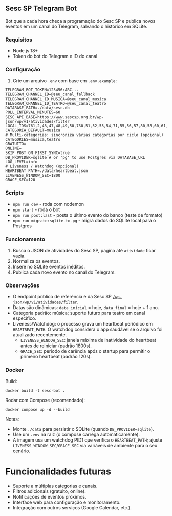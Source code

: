 ## Sesc SP Telegram Bot

Bot que a cada hora checa a programação do Sesc SP e publica novos eventos em um canal do Telegram, salvando o histórico em SQLite.

### Requisitos

- Node.js 18+
- Token do bot do Telegram e ID do canal

### Configuração

1. Crie um arquivo `.env` com base em `.env.example`:

```
TELEGRAM_BOT_TOKEN=123456:ABC...
TELEGRAM_CHANNEL_ID=@seu_canal_fallback
TELEGRAM_CHANNEL_ID_MUSICA=@seu_canal_musica
TELEGRAM_CHANNEL_ID_TEATRO=@seu_canal_teatro
DATABASE_PATH=./data/sesc.db
POLL_INTERVAL_MINUTES=60
SESC_API_BASE=https://www.sescsp.org.br/wp-json/wp/v1/atividades/filter
LOCAL_IDS=761,2,43,47,48,49,50,730,51,52,53,54,71,55,56,57,80,58,60,61,62,63,64,65,66
CATEGORIA_DEFAULT=musica
# Multi-categorias: sincroniza várias categorias por ciclo (opcional)
CATEGORIES=musica,teatro
GRATUITO=
ONLINE=
SKIP_POST_ON_FIRST_SYNC=true
DB_PROVIDER=sqlite # or 'pg' to use Postgres via DATABASE_URL
LOG_LEVEL=info
# Liveness / Watchdog (opcional)
HEARTBEAT_PATH=./data/heartbeat.json
LIVENESS_WINDOW_SEC=1800
GRACE_SEC=120
```

### Scripts

- `npm run dev` - roda com nodemon
- `npm start` - roda o bot
- `npm run post:last` - posta o último evento do banco (teste de formato)
- `npm run migrate:sqlite-to-pg` - migra dados do SQLite local para o Postgres

### Funcionamento

1. Busca o JSON de atividades do Sesc SP, pagina até `atividade` ficar vazia.
2. Normaliza os eventos.
3. Insere no SQLite eventos inéditos.
4. Publica cada novo evento no canal do Telegram.

### Observações

- O endpoint público de referência é da Sesc SP [`/wp-json/wp/v1/atividades/filter`](https://www.sescsp.org.br/wp-json/wp/v1/atividades/filter?local=&categoria=&gratuito=&online=&data_inicial=&data_final=&tipo=atividade&dinamico=true&ppp=1000&page=1).
- Datas são dinâmicas: `data_inicial` = hoje, `data_final` = hoje + 1 ano.
- Categoria padrão: música; suporte futuro para teatro em canal específico.
- Liveness/Watchdog: o processo grava um heartbeat periódico em `HEARTBEAT_PATH`. O watchdog considera o app saudável se o arquivo foi atualizado recentemente.
  - `LIVENESS_WINDOW_SEC`: janela máxima de inatividade do heartbeat antes de reiniciar (padrão 1800s).
  - `GRACE_SEC`: período de carência após o startup para permitir o primeiro heartbeat (padrão 120s).

### Docker

Build:

```
docker build -t sesc-bot .
```

Rodar com Compose (recomendado):

```
docker compose up -d --build
```

Notas:

- Monte `./data` para persistir o SQLite (quando `DB_PROVIDER=sqlite`).
- Use um `.env` na raiz (o compose carrega automaticamente).
- A imagem usa um watchdog PID1 que verifica o `HEARTBEAT_PATH`; ajuste `LIVENESS_WINDOW_SEC`/`GRACE_SEC` via variáveis de ambiente para o seu cenário.

# Funcionalidades futuras

- Suporte a múltiplas categorias e canais.
- Filtros adicionais (gratuito, online).
- Notificações de eventos próximos.
- Interface web para configuração e monitoramento.
- Integração com outros serviços (Google Calendar, etc.).
